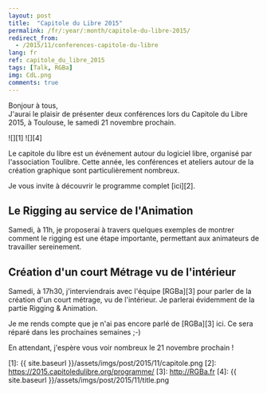 ```yaml
---
layout: post
title:  "Capitole du Libre 2015"
permalink: /fr/:year/:month/capitole-du-libre-2015/
redirect_from:
  - /2015/11/conferences-capitole-du-libre
lang: fr
ref: capitole_du_libre_2015
tags: [Talk, RGBa]
img: CdL.png
comments: true
---
```


Bonjour à tous,  
J'aurai le plaisir de présenter deux conférences lors du Capitole du Libre 2015, à Toulouse, le samedi 21 novembre prochain.

![][1]
![][4]

Le capitole du libre est un événement autour du logiciel libre, organisé par l'association Toulibre. Cette année, les conférences et ateliers autour de la création graphique sont particulièrement nombreux.

Je vous invite à découvrir le programme complet [ici][2].

## Le Rigging au service de l'Animation

Samedi, à 11h, je proposerai à travers quelques exemples de montrer comment le rigging est une étape importante, permettant aux animateurs de travailler sereinement.

## Création d'un court Métrage vu de l'intérieur

Samedi, à 17h30, j'interviendrais avec l'équipe [RGBa][3] pour parler de la création d'un court métrage, vu de l'intérieur. Je parlerai évidemment de la partie Rigging & Animation.

Je me rends compte que je n'ai pas encore parlé de [RGBa][3] ici. Ce sera réparé dans les prochaines semaines ;-)

En attendant, j'espère vous voir nombreux le 21 novembre prochain !

[1]: {{ site.baseurl }}/assets/imgs/post/2015/11/capitole.png
[2]: https://2015.capitoledulibre.org/programme/
[3]: http://RGBa.fr
[4]: {{ site.baseurl }}/assets/imgs/post/2015/11/title.png
